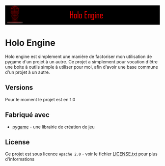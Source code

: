 ![](https://github.com/clonck-man/holo_engine/blob/main/imgs/banner.png)

# Holo Engine 

Holo engine est simplement une manière de factoriser mon utilisation de pygame d'un projet à un autre. Ce projet a simplement pour vocation d'être une boite à outils simple à utiliser pour moi, afin d'avoir une base commune d'un projet à un autre.

## Versions
Pour le moment le projet est en 1.0

## Fabriqué avec
* [pygame](https://www.pygame.org/news) - une librairie de création de jeu

## License
Ce projet est sous licence ``Apache 2.0`` - voir le fichier [LICENSE.txt](LICENSE.txt) pour plus d'informations
